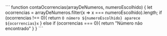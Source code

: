 ˋˋˋ
function contaOcorrencias(arrayDeNumeros, numeroEscolhido) {
  let ocorrencias = arrayDeNumeros.filter(x => x === numeroEscolhido).length;
  if (ocorrencias !== 0){
  return `O número ${numeroEscolhido} aparece ${ocorrencias}x`
  } else if (ocorrencias === 0){
    return "Número não encontrado"
  }
}
ˋˋˋ